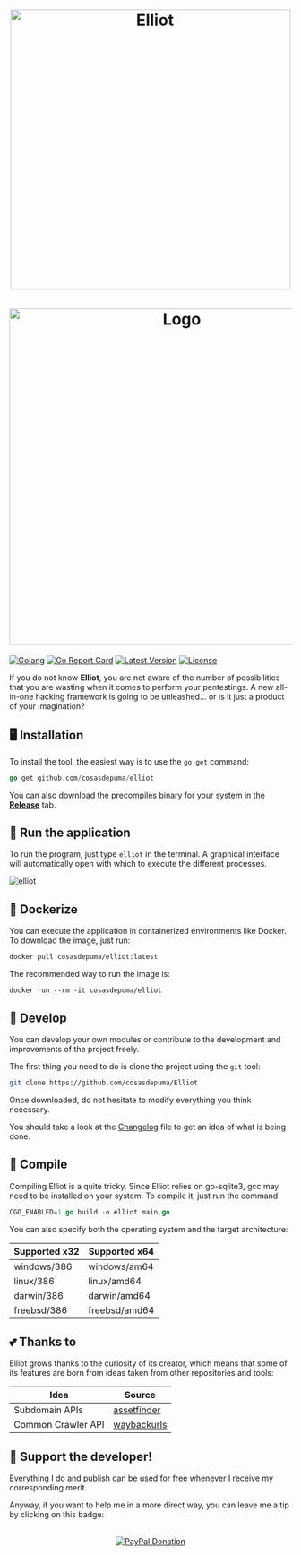 <h1 align="center">
  <img src="https://raw.githubusercontent.com/CosasDePuma/Elliot/master/.github/readme/elliot.gif" alt="Elliot" width="500">
  <br><br>
  <img src="https://raw.githubusercontent.com/CosasDePuma/Elliot/master/.github/readme/logo.png" alt="Logo" width="600">
</h1>

[![Golang](https://img.shields.io/github/go-mod/go-version/cosasdepuma/elliot?style=for-the-badge)](https://pkg.go.dev/mod/github.com/cosasdepuma/elliot)
[![Go Report Card](https://goreportcard.com/badge/github.com/cosasdepuma/elliot?style=for-the-badge)](https://goreportcard.com/report/github.com/cosasdepuma/elliot)
[![Latest Version](https://img.shields.io/badge/latest-v1.0.0-green?style=for-the-badge)](https://github.com/CosasDePuma/Elliot/releases/)
[![License](https://img.shields.io/github/license/cosasdepuma/elliot?style=for-the-badge&color=important)](https://github.com/CosasDePuma/Elliot/LICENSE)

If you do not know **Elliot**, you are not aware of the number of possibilities that you are wasting when it comes to perform your pentestings. A new all-in-one hacking framework is going to be unleashed... or is it just a product of your imagination?

🖥️ Installation
---
To install the tool, the easiest way is to use the `go get` command:

```go
go get github.com/cosasdepuma/elliot
```

You can also download the precompiles binary for your system in the [**Release**](https://github.com/CosasDePuma/Elliot/releases) tab.

🏃 Run the application
---
To run the program, just type `elliot` in the terminal. A graphical interface will automatically open with which to execute the different processes.

![elliot](https://github.com/CosasDePuma/Elliot/blob/master/.github/readme/elliot-cli.png)

🐋 Dockerize
---
You can execute the application in containerized environments like Docker. To download the image, just run:

```sh
docker pull cosasdepuma/elliot:latest
```

The recommended way to run the image is:

```
docker run --rm -it cosasdepuma/elliot
```

🔩 Develop
---
You can develop your own modules or contribute to the development and improvements of the project freely.

The first thing you need to do is clone the project using the `git` tool:

```sh
git clone https://github.com/cosasdepuma/Elliot
```

Once downloaded, do not hesitate to modify everything you think necessary.

You should take a look at the [Changelog](https://github.com/CosasDePuma/Elliot/blob/master/CHANGELOG.md) file to get an idea of what is being done.

🔧 Compile
---

Compiling Elliot is a quite tricky. Since Elliot relies on go-sqlite3, gcc may need to be installed on your system.
To compile it, just run the command:

```go
CGO_ENABLED=1 go build -o elliot main.go
```

You can also specify both the operating system and the target architecture:

| Supported x32 | Supported x64 |
| --- | --- |
| windows/386 | windows/am64 |
| linux/386 | linux/amd64 |
| darwin/386 | darwin/amd64 |
| freebsd/386 | freebsd/amd64 |

💕 Thanks to
---
Elliot grows thanks to the curiosity of its creator, which means that some of its features are born from ideas taken from other repositories and tools:

| Idea | Source |
| --- | --- |
| Subdomain APIs | [assetfinder](https://github.com/tomnomnom/assetfinder) |
| Common Crawler API | [waybackurls](https://github.com/tomnomnom/waybackurls/blob/master/main.go#L174) |

🐙 Support the developer!
----
Everything I do and publish can be used for free whenever I receive my corresponding merit.

Anyway, if you want to help me in a more direct way, you can leave me a tip by clicking on this badge:

<p align="center">
    </br>
    <a href="https://www.paypal.me/cosasdepuma/"><img src="https://img.shields.io/badge/Donate-PayPal-blue.svg?style=for-the-badge" alt="PayPal Donation"></a>
</p>